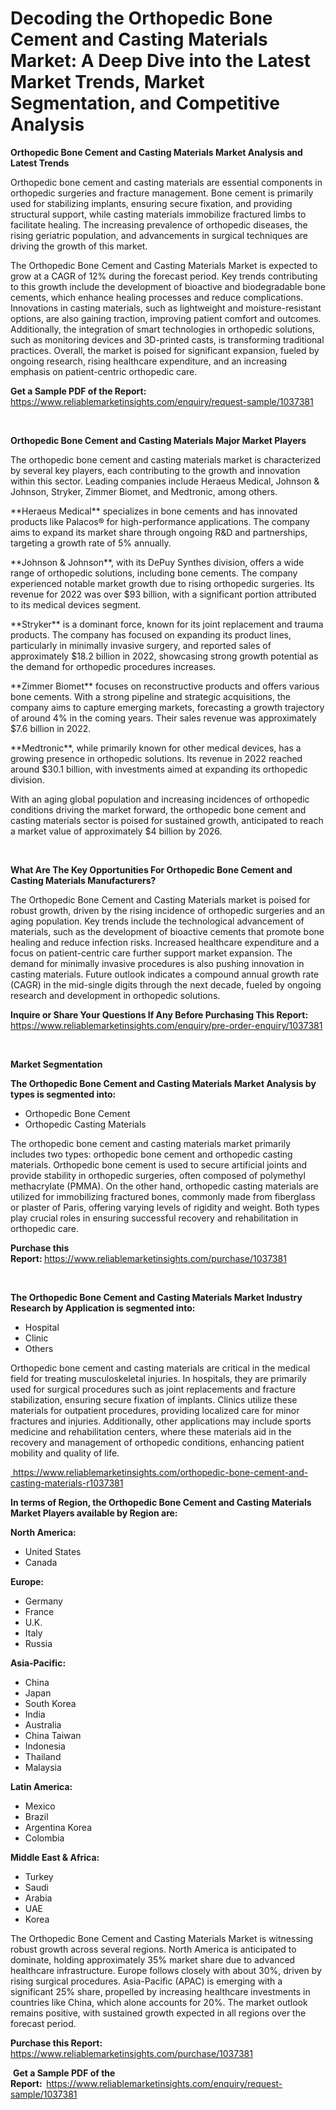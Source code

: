 <p><h1>Decoding the Orthopedic Bone Cement and Casting Materials Market: A Deep Dive into the Latest Market Trends, Market Segmentation, and Competitive Analysis</h1></p><p><strong>Orthopedic Bone Cement and Casting Materials Market Analysis and Latest Trends</strong></p>
<p><p>Orthopedic bone cement and casting materials are essential components in orthopedic surgeries and fracture management. Bone cement is primarily used for stabilizing implants, ensuring secure fixation, and providing structural support, while casting materials immobilize fractured limbs to facilitate healing. The increasing prevalence of orthopedic diseases, the rising geriatric population, and advancements in surgical techniques are driving the growth of this market.</p><p>The Orthopedic Bone Cement and Casting Materials Market is expected to grow at a CAGR of 12% during the forecast period. Key trends contributing to this growth include the development of bioactive and biodegradable bone cements, which enhance healing processes and reduce complications. Innovations in casting materials, such as lightweight and moisture-resistant options, are also gaining traction, improving patient comfort and outcomes. Additionally, the integration of smart technologies in orthopedic solutions, such as monitoring devices and 3D-printed casts, is transforming traditional practices. Overall, the market is poised for significant expansion, fueled by ongoing research, rising healthcare expenditure, and an increasing emphasis on patient-centric orthopedic care.</p></p>
<p><strong>Get a Sample PDF of the Report:&nbsp;</strong> <a href="https://www.reliablemarketinsights.com/enquiry/request-sample/1037381?utm_campaign=3020&utm_medium=2&utm_source=Github&utm_content=ia&utm_term=19042025&utm_id=orthopedic-bone-cement-and-casting-materials">https://www.reliablemarketinsights.com/enquiry/request-sample/1037381</a></p>
<p>&nbsp;</p>
<p><strong>Orthopedic Bone Cement and Casting Materials Major Market Players</strong></p>
<p><p>The orthopedic bone cement and casting materials market is characterized by several key players, each contributing to the growth and innovation within this sector. Leading companies include Heraeus Medical, Johnson & Johnson, Stryker, Zimmer Biomet, and Medtronic, among others.</p><p>**Heraeus Medical** specializes in bone cements and has innovated products like Palacos® for high-performance applications. The company aims to expand its market share through ongoing R&D and partnerships, targeting a growth rate of 5% annually.</p><p>**Johnson & Johnson**, with its DePuy Synthes division, offers a wide range of orthopedic solutions, including bone cements. The company experienced notable market growth due to rising orthopedic surgeries. Its revenue for 2022 was over $93 billion, with a significant portion attributed to its medical devices segment.</p><p>**Stryker** is a dominant force, known for its joint replacement and trauma products. The company has focused on expanding its product lines, particularly in minimally invasive surgery, and reported sales of approximately $18.2 billion in 2022, showcasing strong growth potential as the demand for orthopedic procedures increases.</p><p>**Zimmer Biomet** focuses on reconstructive products and offers various bone cements. With a strong pipeline and strategic acquisitions, the company aims to capture emerging markets, forecasting a growth trajectory of around 4% in the coming years. Their sales revenue was approximately $7.6 billion in 2022.</p><p>**Medtronic**, while primarily known for other medical devices, has a growing presence in orthopedic solutions. Its revenue in 2022 reached around $30.1 billion, with investments aimed at expanding its orthopedic division.</p><p>With an aging global population and increasing incidences of orthopedic conditions driving the market forward, the orthopedic bone cement and casting materials sector is poised for sustained growth, anticipated to reach a market value of approximately $4 billion by 2026.</p></p>
<p>&nbsp;</p>
<p><strong>What Are The Key Opportunities For Orthopedic Bone Cement and Casting Materials Manufacturers?</strong></p>
<p><p>The Orthopedic Bone Cement and Casting Materials market is poised for robust growth, driven by the rising incidence of orthopedic surgeries and an aging population. Key trends include the technological advancement of materials, such as the development of bioactive cements that promote bone healing and reduce infection risks. Increased healthcare expenditure and a focus on patient-centric care further support market expansion. The demand for minimally invasive procedures is also pushing innovation in casting materials. Future outlook indicates a compound annual growth rate (CAGR) in the mid-single digits through the next decade, fueled by ongoing research and development in orthopedic solutions.</p></p>
<p><strong>Inquire or Share Your Questions If Any Before Purchasing This Report:</strong> <a href="https://www.reliablemarketinsights.com/enquiry/pre-order-enquiry/1037381?utm_campaign=3020&utm_medium=2&utm_source=Github&utm_content=ia&utm_term=19042025&utm_id=orthopedic-bone-cement-and-casting-materials">https://www.reliablemarketinsights.com/enquiry/pre-order-enquiry/1037381</a></p>
<p>&nbsp;</p>
<p><strong>Market Segmentation</strong></p>
<p><strong>The Orthopedic Bone Cement and Casting Materials Market Analysis by types is segmented into:</strong></p>
<p><ul><li>Orthopedic Bone Cement</li><li>Orthopedic Casting Materials</li></ul></p>
<p><p>The orthopedic bone cement and casting materials market primarily includes two types: orthopedic bone cement and orthopedic casting materials. Orthopedic bone cement is used to secure artificial joints and provide stability in orthopedic surgeries, often composed of polymethyl methacrylate (PMMA). On the other hand, orthopedic casting materials are utilized for immobilizing fractured bones, commonly made from fiberglass or plaster of Paris, offering varying levels of rigidity and weight. Both types play crucial roles in ensuring successful recovery and rehabilitation in orthopedic care.</p></p>
<p><strong>Purchase this Report:&nbsp;</strong><a href="https://www.reliablemarketinsights.com/purchase/1037381?utm_campaign=3020&utm_medium=2&utm_source=Github&utm_content=ia&utm_term=19042025&utm_id=orthopedic-bone-cement-and-casting-materials">https://www.reliablemarketinsights.com/purchase/1037381</a></p>
<p>&nbsp;</p>
<p><strong>The Orthopedic Bone Cement and Casting Materials Market Industry Research by Application is segmented into:</strong></p>
<p><ul><li>Hospital</li><li>Clinic</li><li>Others</li></ul></p>
<p><p>Orthopedic bone cement and casting materials are critical in the medical field for treating musculoskeletal injuries. In hospitals, they are primarily used for surgical procedures such as joint replacements and fracture stabilization, ensuring secure fixation of implants. Clinics utilize these materials for outpatient procedures, providing localized care for minor fractures and injuries. Additionally, other applications may include sports medicine and rehabilitation centers, where these materials aid in the recovery and management of orthopedic conditions, enhancing patient mobility and quality of life.</p></p>
<p><a href="https://www.reliablemarketinsights.com/orthopedic-bone-cement-and-casting-materials-r1037381?utm_campaign=3020&utm_medium=2&utm_source=Github&utm_content=ia&utm_term=19042025&utm_id=orthopedic-bone-cement-and-casting-materials">&nbsp;https://www.reliablemarketinsights.com/orthopedic-bone-cement-and-casting-materials-r1037381</a></p>
<p><strong>In terms of Region, the Orthopedic Bone Cement and Casting Materials Market Players available by Region are:</strong></p>
<p>
    <p> <strong> North America: </strong>
        <ul>
            <li>United States</li>
            <li>Canada</li>
        </ul>
        </p> 
    <p> <strong> Europe: </strong>
        <ul>
            <li>Germany</li>
            <li>France</li>
            <li>U.K.</li>
            <li>Italy</li>
            <li>Russia</li>
        </ul>
        </p> 
    <p> <strong> Asia-Pacific: </strong>
        <ul>
            <li>China</li>
            <li>Japan</li>
            <li>South Korea</li>
            <li>India</li>
            <li>Australia</li>
            <li>China Taiwan</li>
            <li>Indonesia</li>
            <li>Thailand</li>
            <li>Malaysia</li>
        </ul>
        </p> 
    <p> <strong> Latin America: </strong>
        <ul>
            <li>Mexico</li>
            <li>Brazil</li>
            <li>Argentina Korea</li>
            <li>Colombia</li>
        </ul>
        </p> 
    <p> <strong> Middle East & Africa: </strong>
        <ul>
            <li>Turkey</li>
            <li>Saudi</li>
            <li>Arabia</li>
            <li>UAE</li>
            <li>Korea</li>
        </ul>
    </p>
    </p>
<p><p>The Orthopedic Bone Cement and Casting Materials Market is witnessing robust growth across several regions. North America is anticipated to dominate, holding approximately 35% market share due to advanced healthcare infrastructure. Europe follows closely with about 30%, driven by rising surgical procedures. Asia-Pacific (APAC) is emerging with a significant 25% share, propelled by increasing healthcare investments in countries like China, which alone accounts for 20%. The market outlook remains positive, with sustained growth expected in all regions over the forecast period.</p></p>
<p><strong>Purchase this Report: </strong><a href="https://www.reliablemarketinsights.com/purchase/1037381?utm_campaign=3020&utm_medium=2&utm_source=Github&utm_content=ia&utm_term=19042025&utm_id=orthopedic-bone-cement-and-casting-materials">https://www.reliablemarketinsights.com/purchase/1037381</a></p>
<p>&nbsp;<strong>Get a Sample PDF of the Report:&nbsp;&nbsp;</strong><a href="https://www.reliablemarketinsights.com/enquiry/request-sample/1037381?utm_campaign=3020&utm_medium=2&utm_source=Github&utm_content=ia&utm_term=19042025&utm_id=orthopedic-bone-cement-and-casting-materials">https://www.reliablemarketinsights.com/enquiry/request-sample/1037381</a></p>
<p><strong></strong></p>
<p><p></p><p></p><p></p></p>